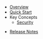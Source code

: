 * [Overview](/content/product_overview)
* [Quick Start](/content/quick_start)
* Key Concepts
	* [Security](/content/concepts/security)
<!-- api_open -->
<!-- api_close -->
<!-- sdk_open -->
<!-- sdk_close -->
* [Release Notes](/content/release_notes)